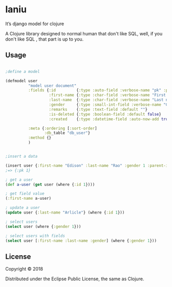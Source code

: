 # laniu

It’s django model for clojure

A Clojure library designed to normal human that don't like SQL, well, if you don't like SQL , that part is up to you.

## Usage


``` clojure

;define a model

(defmodel user
          "model user document"
          :fields {:id         {:type :auto-field :verbose-name "pk" :primary_key true}
                   :first-name {:type :char-field :verbose-name "First name" :max-length 30}
                   :last-name  {:type :char-field :verbose-name "Last name" :max-length 30}
                   :gender     {:type :small-int-field :verbose-name "Gender" :choices [[0, "uninput"], [1, "male"], [5, "female"]] :default 0}
                   :remarks    {:type :text-field :default ""}
                   :is-deleted {:type :boolean-field :default false}
                   :created    {:type :datetime-field :auto-now-add true}}

          :meta {:ordering [:sort-order]
                 :db_table "db_user"}
          :method {}
          )


;insert a data

(insert user {:first-name "Edison" :last-name "Rao" :gender 1 :parent-id 0 :sort-order 1})
;=> {:pk 1}

; get a user
(def a-user (get user (where {:id 1})))

; get field value
(:first-name a-user)

; update a user
(update user {:last-name "Arlicle"} (where {:id 1}))

; select users
(select user (where {:gender 1}))

; select users with fields
(select user [:first-name :last-name :gender] (where {:gender 1}))
```



## License

Copyright © 2018

Distributed under the Eclipse Public License, the same as Clojure.

